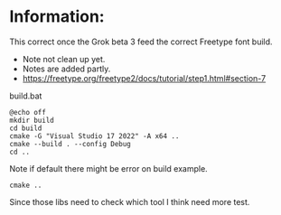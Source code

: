 # Information:
 This correct once the Grok beta 3 feed the correct Freetype font build.

 * Note not clean up yet.
 * Notes are added partly.
 * https://freetype.org/freetype2/docs/tutorial/step1.html#section-7


build.bat
```
@echo off
mkdir build
cd build
cmake -G "Visual Studio 17 2022" -A x64 ..
cmake --build . --config Debug
cd ..
```
Note if default there might be error on build example.
```
cmake ..
```
Since those libs need to check which tool I think need more test.